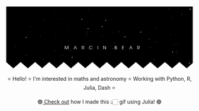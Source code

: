 ![banner_error](banner1.gif "banner")


<p align="center">⭐ Hello! ⭐ I'm interested in maths and astronomy ⭐ Working with Python, R, Julia, Dash ⭐ </p> 

 <p align="center">🟣<a href="/banner_code.jl"> Check out<a/> how I made this 👆🏻 gif using Julia! 🟣</p>
